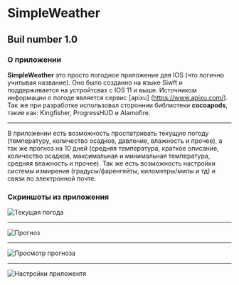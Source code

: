 # SimpleWeather

## Buil number 1.0

### О приложении 

**SimpleWeather** это просто погодное приложение для IOS (что логично учитывая название). Оно было созданно на языке Siwft и поддерживается на устройтсвах с IOS 11 и выше. Источником информации о погоде является сервис [apixu] (https://www.apixu.com/). Так же при разработке использовал стороннии библиотеки **cocoapods**, такие как: Kingfisher, ProgressHUD  и Alamofire.

---

В приложении есть возможность проспатривать текущую погоду (температуру, количество осадков, давление, влажность и прочее), а так же прогноз на 10 дней (средняя температура, краткое описание, количество осадков, максимальная и минимальная температура, средняя влажность и прочее). Так же есть возможность настройки системы измирения (градусы/фаренгейты, километры/милы и тд) и связи по электронной почте.

### Скриншоты из приложения 

![Текущая погода](https://preview.ibb.co/g9dQv9/IMG_2293.png)

---

![Прогноз](https://ibb.co/hpX78U)

---

![Просмотр прогноза](https://ibb.co/dNyQv9)

---

![Настройки приложентя](https://ibb.co/cn4yF9)




